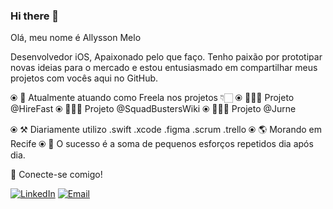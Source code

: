 ### Hi there 👋

Olá, meu nome é Allysson Melo 

Desenvolvedor iOS, Apaixonado pelo que faço. Tenho paixão por prototipar novas ideias para o mercado e estou entusiasmado em compartilhar meus projetos com vocês aqui no GitHub.

⦿ 🏢 Atualmente atuando como Freela nos projetos 👇🏻
⦿ 👨🏻‍💻 Projeto @HireFast
⦿ 👨🏻‍💻 Projeto @SquadBustersWiki
⦿ 👨🏻‍💻 Projeto @Jurne

⦿ ⚒️ Diariamente utilizo .swift .xcode .figma .scrum .trello
⦿ 🌎 Morando em Recife
⦿ 🌱 O sucesso é a soma de pequenos esforços repetidos dia após dia.



🤝 Conecte-se comigo!


[![LinkedIn](https://img.shields.io/badge/LinkedIn-0077B5?style=flat&logo=linkedin&logoColor=black)](https://www.linkedin.com/in/allyssonmelo)
[![Email](https://img.shields.io/badge/Email-D14836?style=flat&logo=gmail&logoColor=black)](mailto:allyssonmelodev@gmail.com)
